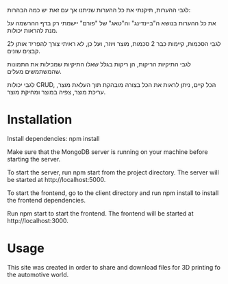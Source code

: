 לגבי ההערות, תיקנתי את כל ההערות שניתנו אך עם זאת יש כמה הבהרות:

את כל ההערות בנושא ה"ביינדינג" וה"טאג" של "פורם" יישמתי רק בדף ההרשמה על מנת להראות יכולות.

לגבי הסכמות, קיימות כבר 2 סכמות, מוצר ויוזר, ועל כן, לא ראיתי צורך להפריד אותן ל2 קבצים שונים.

לגבי התיקיות הריקות, הן ריקות בגלל שאלו התיקיות שמכילות את התמונות שהמשתמשים מעלים.

לגבי יכולות CRUD, הכל קיים, ניתן לראות את הכל בצורה מובהקת תוך העלאת מוצר, עריכת מוצר, צפיה במוצר ומחיקת מוצר.


# Installation
Install dependencies: npm install

Make sure that the MongoDB server is running on your machine before starting the server.

To start the server, run npm start from the project directory. The server will be started at http://localhost:5000.

To start the frontend, go to the client directory and run npm install to install the frontend dependencies.

Run npm start to start the frontend. The frontend will be started at http://localhost:3000.

# Usage
This site was created in order to share and download files for 3D printing fo the automotive world.
